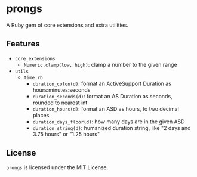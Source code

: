 # prongs

A Ruby gem of core extensions and extra utilities.

## Features

* `core_extensions`
    * `Numeric.clamp(low, high)`: clamp a number to the given range
* `utils`
    * `time.rb`
        * `duration_colon(d)`: format an ActiveSupport Duration as hours:minutes:seconds
        * `duration_seconds(d)`: format an AS Duration as seconds, rounded to nearest int
        * `duration_hours(d)`: format an ASD as hours, to two decimal places
        * `duration_days_floor(d)`: how many days are in the given ASD
        * `duration_string(d)`: humanized duration string, like "2 days and 3.75 hours" or "1.25 hours"

## License
`prongs` is licensed under the MIT License.

